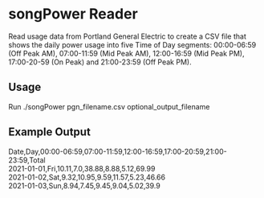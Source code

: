 <h1>songPower Reader</h1>  
Read usage data from Portland General Electric to create a CSV file that shows the daily power usage into five Time of Day segments: 00:00-06:59 (Off Peak AM), 07:00-11:59 (Mid Peak AM), 12:00-16:59 (Mid Peak PM), 17:00-20-59 (On Peak) and 21:00-23:59 (Off Peak PM).

<h2>Usage</h2>
Run ./songPower pgn_filename.csv optional_output_filename

<h2>Example Output</h2>
Date,Day,00:00-06:59,07:00-11:59,12:00-16:59,17:00-20:59,21:00-23:59,Total<br>
2021-01-01,Fri,10.11,7.0,38.88,8.88,5.12,69.99<br>
2021-01-02,Sat,9.32,10.95,9.59,11.57,5.23,46.66<br>
2021-01-03,Sun,8.94,7.45,9.45,9.04,5.02,39.9
